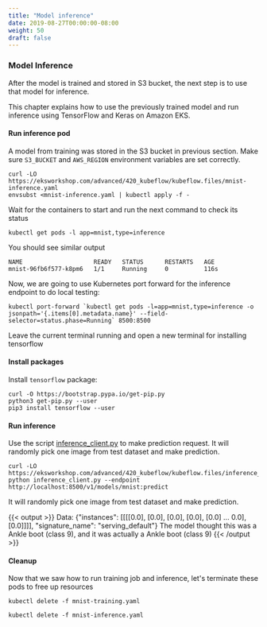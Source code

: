 ```yaml
---
title: "Model inference"
date: 2019-08-27T00:00:00-08:00
weight: 50
draft: false
---
```


### Model Inference

After the model is trained and stored in S3 bucket, the next step is to use that model for inference.

This chapter explains how to use the previously trained model and run inference using TensorFlow and Keras on Amazon EKS.

#### Run inference pod

A model from training was stored in the S3 bucket in previous section. Make sure `S3_BUCKET` and `AWS_REGION` environment variables are set correctly.

```
curl -LO https://eksworkshop.com/advanced/420_kubeflow/kubeflow.files/mnist-inference.yaml
envsubst <mnist-inference.yaml | kubectl apply -f -
```

Wait for the containers to start and run the next command to check its status

```
kubectl get pods -l app=mnist,type=inference
```
You should see similar output
```
NAME                    READY   STATUS      RESTARTS   AGE
mnist-96fb6f577-k8pm6   1/1     Running     0          116s
```

Now, we are going to use Kubernetes port forward for the inference endpoint to do local testing:

```
kubectl port-forward `kubectl get pods -l=app=mnist,type=inference -o jsonpath='{.items[0].metadata.name}' --field-selector=status.phase=Running` 8500:8500
```

Leave the current terminal running and open a new terminal for installing tensorflow

#### Install packages

Install `tensorflow` package:

```
curl -O https://bootstrap.pypa.io/get-pip.py
python3 get-pip.py --user
pip3 install tensorflow --user
```

#### Run inference

Use the script [inference_client.py](/advanced/420_kubeflow/kubeflow.files/inference_client.py) to make prediction request. It will randomly pick one image from test dataset and make prediction.

```
curl -LO https://eksworkshop.com/advanced/420_kubeflow/kubeflow.files/inference_client.py
python inference_client.py --endpoint http://localhost:8500/v1/models/mnist:predict
```

It will randomly pick one image from test dataset and make prediction.

{{< output >}}
Data: {"instances": [[[[0.0], [0.0], [0.0], [0.0], [0.0] ... 0.0], [0.0]]]], "signature_name": "serving_default"}
The model thought this was a Ankle boot (class 9), and it was actually a Ankle boot (class 9)
{{< /output >}}

#### Cleanup

Now that we saw how to run training job and inference, let's terminate these pods to free up resources

```
kubectl delete -f mnist-training.yaml

kubectl delete -f mnist-inference.yaml 
```
